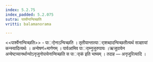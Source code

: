 ```yaml
---
index: 5.2.75
index_padded: 5.2.075
sutra: पार्श्वेनान्विच्छति
vritti: balamanorama

---
```

<<पार्श्वेनान्विच्छति>> - पार्ोनाऽन्विच्छति । तृतीयान्तात्पार्ाशब्दादन्विच्छतीत्यर्थ सञ्ज्ञायां कन्स्यादित्यर्थः । अन्वेषणं=मार्गणम् । पार्वआमिव पार्ाम्नुजुरुपायः ।ऋजूपायेन अन्वेष्टव्यानर्थान्योऽनृजुनोपायेनान्विच्छति स पार्ाक॑ इति भाष्यम् । तदाह — अनृजुरित्यादि । 